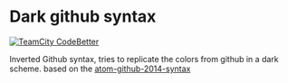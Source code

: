 Dark github syntax
=========		
[![TeamCity CodeBetter](https://img.shields.io/teamcity/codebetter/bt428.svg?maxAge=2592000)]()


Inverted Github syntax, tries to replicate the colors from github in a dark scheme.
based on the [atom-github-2014-syntax](https://github.com/jacobbednarz/atom-github-2014-syntax)

